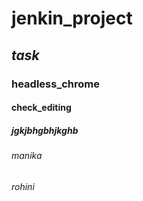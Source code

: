 # jenkin_project
## _task_
### **headless_chrome**
#### check_editing
##### jgkjbhgbhjkghb
###### manika
###### rohini
